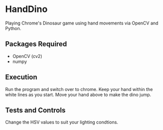 # HandDino
Playing Chrome's Dinosaur game using hand movements via OpenCV and Python.

## Packages Required
* OpenCV (cv2)
* numpy

## Execution
Run the program and switch over to chrome. Keep your hand within the white lines as you start. Move your hand above to make the dino jump.

## Tests and Controls

Change the HSV values to suit your lighting condtions. 
